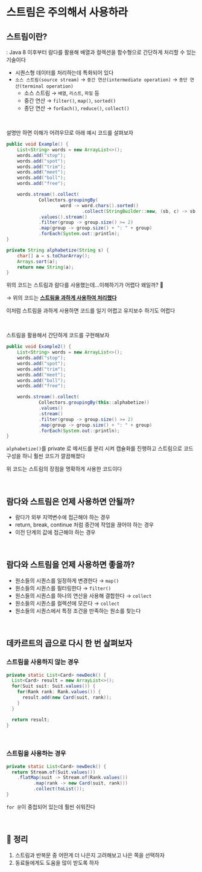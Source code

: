 # 스트림은 주의해서 사용하라

## 스트림이란?
: Java 8 이후부터 람다를 활용해 배열과 컬렉션을 함수형으로 간단하게 처리할 수 있는 기술이다

* 시퀀스형 데이터를 처리하는데 특화되어 있다
* `소스 스트림(source stream)` → `중간 연산(intermediate operation)` → `종단 연산(terminal operation)`
    * 소스 스트림 → `배열`, `리스트`, `파일` 등
    * 중간 연산 → `filter()`, `map()`, `sorted()`
    * 종단 연산 → `forEach()`, `reduce()`, `collect()`

</br>

설명만 하면 이해가 어려우므로 아래 예시 코드를 살펴보자

```java
public void Example() {
    List<String> words = new ArrayList<>();
    words.add("stop");
    words.add("spot");
    words.add("trim");
    words.add("meet");
    words.add("ball");
    words.add("free");

    words.stream().collect(
            Collectors.groupingBy(
                    word -> word.chars().sorted()
                            .collect(StringBuilder::new, (sb, c) -> sb.append((char) c), StringBuilder::append).toString()))
            .values().stream()
            .filter(group -> group.size() >= 2)
            .map(group -> group.size() + ": " + group)
            .forEach(System.out::println);
}

private String alphabetize(String s) {
    char[] a = s.toCharArray();
    Arrays.sort(a);
    return new String(a);
}
```

위의 코드는 스트림과 람다를 사용했는데...이해하기가 어렵다 왜일까? 🤔

→ 위의 코드는 <u>**스트림을 과하게 사용하여 처리했다**</u>

이처럼 스트림을 과하게 사용하면 코드를 일기 어렵고 유지보수 하기도 어렵다

</br>

스트림을 활용해서 간단하게 코드를 구현해보자

```java
public void Example2() {
    List<String> words = new ArrayList<>();
    words.add("stop");
    words.add("spot");
    words.add("trim");
    words.add("meet");
    words.add("ball");
    words.add("free");

    words.stream().collect(
            Collectors.groupingBy(this::alphabetize))
            .values()
            .stream()
            .filter(group -> group.size() >= 2)
            .map(group -> group.size() + ": " + group)
            .forEach(System.out::println);
}
```
`alphabetize()`를 private 로 메서드를 분리 시켜 캡슐화를 진행하고 스트림으로 코드 구성을 하니 훨씬 코드가 깔끔해졌다

위 코드는 스트림의 장점을 명확하게 사용한 코드이다

</br>

## 람다와 스트림은 언제 사용하면 안될까?
* 람다가 외부 지역변수에 접근해야 하는 경우
* return, break, continue 처럼 중간에 작업을 끊어야 하는 경우
* 이전 단계의 값에 접근해야 하는 경우

</br>

## 람다와 스트림을 언제 사용하면 좋을까?
* 원소들의 시퀀스를 일정하게 변경한다 → `map()`
* 원소들의 시퀀스를 필터링한다 → `filter()`
* 원스들의 시퀀스를 하나의 연산을 사용해 결합한다 → `collect`
* 원소들의 시퀀스를 컬렉션에 모은다 → `collect`
* 원소들의 시퀀스에서 특정 조건을 만족하는 원소를 찾는다

</br>

## 데카르트의 곱으로 다시 한 번 살펴보자

### 스트림을 사용하지 않는 경우
```java
private static List<Card> newDeck() {
  List<Card> result = new ArrayList<>();
  for(Suit suit: Suit.values()) {
    for(Rank rank: Rank.values()) {
      result.add(new Card(suit, rank));
    }
  }

  return result;
}
```

</br>

### 스트림을 사용하는 경우
```java
private static List<Card> newDeck() {
  return Stream.of(Suit.values())
    .flatMap(suit -> Stream.of(Rank.values())
          .map(rank -> new Card(suit, rank)))
          .collect(toList());
}
```

`for 문`이 중첩되어 있는데 훨씬 쉬워진다

</br>

## 🎯 정리
1. 스트림과 반복문 중 어떤게 더 나은지 고려해보고 나은 쪽을 선택하자
2. 동료들에게도 도움을 많이 받도록 하자